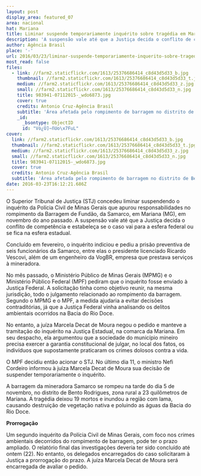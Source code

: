 ```yaml
---
layout: post
display_area: featured_07
area: nacional
hat: Mariana
title: Liminar suspende temporariamente inquérito sobre tragédia em Mariana
description: 'A suspensão vale até que a Justiça decida o conflito de competência e estabeleça se o caso vai para a esfera federal ou '
author: Agência Brasil
place: '-'
url: 2016/03/23/liminar-suspende-temporariamente-inquerito-sobre-tragedia-em-mariana/
most_read: false
files:
  - link: //farm2.staticflickr.com/1613/25376686414_c8d43d5d33_b.jpg
    thumbnail: //farm2.staticflickr.com/1613/25376686414_c8d43d5d33_t.jpg
    medium: //farm2.staticflickr.com/1613/25376686414_c8d43d5d33_z.jpg
    small: //farm2.staticflickr.com/1613/25376686414_c8d43d5d33_n.jpg
    title: 983941-07112015-_wdo6873.jpg
    cover: true
    credits: Antonio Cruz-Agência Brasil
    subtitle: 'Área afetada pelo rompimento de barragem no distrito de Bento Rodrigues,   zona rural de Mariana, em Minas Gerais'
    _id:
      _bsontype: ObjectID
      id: "Vò¿Û]~ñUo\x7FuL"
cover:
  link: //farm2.staticflickr.com/1613/25376686414_c8d43d5d33_b.jpg
  thumbnail: //farm2.staticflickr.com/1613/25376686414_c8d43d5d33_t.jpg
  medium: //farm2.staticflickr.com/1613/25376686414_c8d43d5d33_z.jpg
  small: //farm2.staticflickr.com/1613/25376686414_c8d43d5d33_n.jpg
  title: 983941-07112015-_wdo6873.jpg
  cover: true
  credits: Antonio Cruz-Agência Brasil
  subtitle: 'Área afetada pelo rompimento de barragem no distrito de Bento Rodrigues,   zona rural de Mariana, em Minas Gerais'
date: 2016-03-23T16:12:21.686Z
---
```

<p>O Superior Tribunal de Justi&ccedil;a (STJ) concedeu liminar suspendendo o inqu&eacute;rito da Pol&iacute;cia Civil de Minas Gerais que apurou responsabilidades no rompimento da Barragem de Fund&atilde;o, da Samarco, em Mariana (MG), em novembro do ano passado. A suspens&atilde;o vale at&eacute; que a Justi&ccedil;a decida o conflito de compet&ecirc;ncia e estabele&ccedil;a se o caso vai para a esfera federal ou se fica na esfera estadual.</p>

<p>Conclu&iacute;do em fevereiro, o inqu&eacute;rito indiciou e pediu a pris&atilde;o preventiva de seis funcion&aacute;rios da Samarco, entre elas o presidente licenciado Ricardo Vescovi, al&eacute;m de um engenheiro da VogBR, empresa que prestava servi&ccedil;os &agrave; mineradora.</p>

<p>No m&ecirc;s passado, o Minist&eacute;rio P&uacute;blico de Minas Gerais (MPMG) e o Minist&eacute;rio P&uacute;blico Federal (MPF) pediram que o inqu&eacute;rito fosse enviado &agrave; Justi&ccedil;a Federal. A solicita&ccedil;&atilde;o tinha como objetivo reunir, na mesma jurisdi&ccedil;&atilde;o, todo o julgamento relacionado ao rompimento da barragem. Segundo o MPMG e o MPF, a medida ajudaria a evitar decis&otilde;es contradit&oacute;rias, j&aacute; que a Justi&ccedil;a Federal vinha analisando os delitos ambientais ocorridos na Bacia do Rio Doce.</p>

<p>No entanto, a ju&iacute;za Marcela Decat de Moura negou o pedido e manteve a tramita&ccedil;&atilde;o do inqu&eacute;rito na Justi&ccedil;a Estadual, na comarca da Mariana. Em seu despacho, ela argumentou que a sociedade do munic&iacute;pio mineiro precisa exercer a garantia constitucional de julgar, no local dos fatos, os indiv&iacute;duos que supostamente praticaram os crimes dolosos contra a vida.</p>

<p>O MPF decidiu ent&atilde;o acionar o STJ. No &uacute;ltimo dia 11, o ministro Nefi Cordeiro informou &agrave; ju&iacute;za Marcela Decat de Moura sua decis&atilde;o de suspender temporariamente o inqu&eacute;rito.</p>

<p>A barragem da mineradora Samarco se rompeu na tarde do dia 5 de novembro, no distrito de Bento Rodrigues, zona rural a 23 quil&ocirc;metros de Mariana. A trag&eacute;dia deixou 19 mortos e inundou a regi&atilde;o com lama, causando destrui&ccedil;&atilde;o de vegeta&ccedil;&atilde;o nativa e poluindo as &aacute;guas da Bacia do Rio Doce.</p>

<p><strong>Prorroga&ccedil;&atilde;o</strong></p>

<p>Um segundo inqu&eacute;rito da Pol&iacute;cia Civil de Minas Gerais, com foco nos crimes ambientais decorridos do rompimento de barragem, pode ter o prazo ampliado. O relat&oacute;rio final das investiga&ccedil;&otilde;es deveria ter sido conclu&iacute;do at&eacute; ontem (22). No entanto, os delegados encarregados do caso solicitaram &agrave; Justi&ccedil;a a prorroga&ccedil;&atilde;o do prazo. A ju&iacute;za Marcela Decat de Moura ser&aacute; encarregada de avaliar o pedido.</p>

